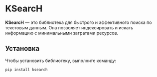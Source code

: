 # KSearcH
**KSearcH** — это библиотека для быстрого и эффективного поиска по текстовым данным. Она позволяет индексировать и искать информацию с минимальными затратами ресурсов.

## Установка

Чтобы установить библиотеку, выполните команду:

```bash
pip install ksearch
```